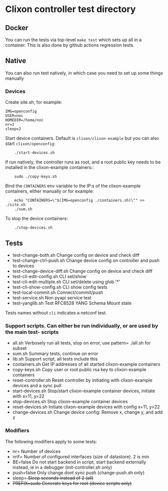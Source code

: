 # Clixon controller test directory

## Docker

You can run the tests via top-level `make test` which sets up all in a container. This is also done by
github actions regression tests.

## Native

You can also run test natively, in which case you need to set up some things manually

### Devices

Create site.sh, for example:
```
IMG=openconfig
USER=noc
HOMEDIR=/home/noc
nr=2
sleep=2
```

Start device containers. Default is `clixon/clixon-example` but you can also start `clixon/openconfig`:
```
    ./start-devices.sh
```

If run natively, the controller runs as root, and a root public key needs to be installed in the clixon-example containers::
```
    sudo ./copy-keys.sh
```

Bind the `CONTAINERS` env variable to the IP:s of the clixon-example containers, either manually or for example:
```
    echo "CONTAINERS=\"$(IMG=openconfig ./containers.sh)\"" >> ./site.sh
    ./sum.sh
```

To stop the device containers:
```
    ./stop-devices.sh
```

## Tests

* test-change-both.sh          Change config on device and check diff
* test-change-ctrl-push.sh     Change device config on controller and push to devices
* test-change-device-diff.sh   Change config on device and check diff
* test-cli-edit-config.sh      CLI set/show
* test-cli-edit-multiple.sh    CLI set/delete using glob '*'
* test-cli-show-config.sh      CLI show config tests
* test-local-commit.sh         Connect/commit/push
* test-service.sh              Non pyapi service test 
* test-yanglib.sh              Test RFC8528 YANG Schema Mount state

Tests names without `cli` indicates a netconf test.

### Support scripts. Can either be run individually, or are used by the main test- scripts

* all.sh                Verbosely run all tests, stop on error, use pattern=<glob> ./all.sh for subset
* sum.sh                Summary tests, continue on error
* lib.sh                Support script, all tests include this
* containers.sh         Get IP addresses of all started clixon-example containers
* copy-keys.sh          Copy user or root public rsa key to clixon-example containers
* reset-controller.sh   Reset controller by initiating with clixon-example devices and a sync pull
* start-devices.sh      Stop/start clixon-example container devices, initiate with x=11, y=22
* stop-devices.sh       Stop clixon-example container devices
* reset-devices.sh      Initiate clixon-example devices with config x=11, y=22
* change-devices.sh     Change device config: Remove x, change y, and add z

### Modifiers

The following modifiers apply to some tests:

* nr=<nr>               Number of devices
* nrif=<nr>             Number of configured interfaces (size of datastore). 2 is min
* BE=false              Do not start backend in script, start backend externally instead,
                        ie in a debugger (init-controller.sh only)
* push=false            Only change dont sync push (change-push.sh only)
* sleep=<s>             Sleep <s> seconds instead of 2 (all)
* PREFIX=sudo           Generate keys for root (device scripts only)
